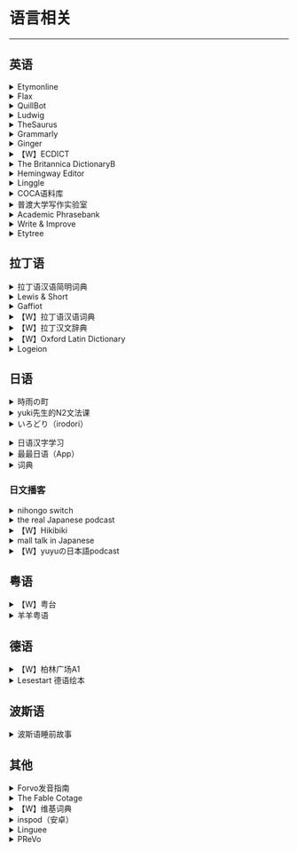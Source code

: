 # 语言相关

---

## 英语

<div class="grid">
    <div><details><summary>Etymonline</summary><p>一个可以查英语单词来源的网站<br/><a href="https://www.etymonline.com/" target="_blank" role="button" class="outline">访问网站</a></p></details></div>
    <div><details><summary>Flax</summary><p>一个可以查各种单词搭配的网站。<br/><a href="http://flax.nzdl.org/" target="_blank" role="button" class="outline">访问网站</a></p></details></div>
    <div><details><summary>QuillBot</summary><p>是一个paraphrase软件。把自己写的英语句子放进去，就会出來更好的版本，比如説词汇更加多样，结构更加清晰。如果自己不满意，还会提供近义词替换等其他操作。<br/><a href="https://quillbot.com/" target="_blank" role="button" class="outline">访问网站</a></p></details></div>
</div>
<div class="grid">
    <div><details><summary>Ludwig</summary><p>一个句子搜索引擎，它可以列出包含关键词的例句，通过为您提供从可靠来源获取的上下文示例，并且提供好多近义词，帮助您写出更好的英语。<br/><a href="https://ludwig.guru/" target="_blank" role="button" class="outline">访问网站</a></p></details></div>
    <div><details><summary>TheSaurus</summary><p>一个可以查询英语近义词和反义词的网站<br/><a href="https://thesaurus.plus/" target="_blank" role="button" class="outline">访问网站</a></p></details></div>
    <div><details><summary>Grammarly</summary><p>付费的英文语法纠正服务<br/><a href="https://www.grammarly.com/" target="_blank" role="button" class="outline">访问网站</a></p></details></div>
</div>
<div class="grid">
    <div><details><summary>Ginger</summary><p>算是Grammarly高级版的平替？<br/><a href="https://www.gingersoftware.com/" target="_blank" role="button" class="outline">访问网站</a></p></details></div>
    <div><details><summary>【W】ECDICT</summary><p>一份英文->中文字典的双解词典数据库，根据各类考试大纲和语料库词频收录数十万条各类单词的英文和中文释义，并按照各类考试大纲和词频进行标注。<br/><a href="https://github.com/skywind3000/ECDICT" target="_blank" role="button" class="outline">访问网站</a></p></details></div>
    <div><details><summary>The Britannica DictionaryB</summary><p>大英词典的官方网站<br/><a href="https://www.britannica.com/dictionary" target="_blank" role="button" class="outline">访问网站</a></p></details></div>
</div>
<div class="grid">
    <div><details><summary>Hemingway Editor</summary><p>同样是一个英文写作的辅助工具。好处是免费，缺点是没有Grammarly和QuillBot效果好。<br/><a href="https://hemingwayapp.com/" target="_blank" role="button" class="outline">访问网站</a></p></details></div>
    <div><details><summary>Linggle</summary><p>一个查询英文词语搭配的网站。有很多高级的查找功能。妈妈再也不用担心我的语法填空不会了~<br/><a href="https://linggle.com/" target="_blank" role="button" class="outline">访问网站</a></p></details></div>
    <div><details><summary>COCA语料库</summary><p>有关美式英语具有代表性的语料库。<br/><a href="https://www.english-corpora.org/coca/" target="_blank" role="button" class="outline">访问网站</a></p></details></div>
</div>
<div class="grid">
    <div><details><summary>普渡大学写作实验室</summary><p>可以查找英语写作方面的资料，包括语法，学术写作格式等。<br/><a href="https://owl.purdue.edu/owl/index.html" target="_blank" role="button" class="outline">访问网站</a></p></details></div>
    <div><details><summary>Academic Phrasebank</summary><p>曼彻斯特大学的学术写作词句模板库。<br/><a href="https://www.phrasebank.manchester.ac.uk/" target="_blank" role="button" class="outline">访问网站</a></p></details></div>
    <div><details><summary>Write & Improve</summary><p>剑桥大学开发的帮助提升英语写作水平的工具，你可以在线练习写作，由AI打分并给出写作建议。<br/><a href="https://writeandimprove.com/" target="_blank" role="button" class="outline">访问网站</a></p></details></div>
</div>
<div class="grid">
    <div><details><summary>Etytree</summary><p>一个可视化的词源树网站<br/><a href="https://etytree.toolforge.org/" target="_blank" role="button" class="outline">访问网站</a></p></details></div>
    <div> </div>
    <div> </div>
</div>

## 拉丁语

<div class="grid">
    <div><details><summary>拉丁语汉语简明词典</summary><p>由雷立柏编写的拉-中词典，是PDF格式的，需要下载使用<br/><a href="https://downloads.freemdict.com/uploads/Ludovicus/%E6%8B%89%E4%B8%81%E8%AF%AD-%E6%90%AC%E8%BF%90/%E9%9B%B7%E7%AB%8B%E6%9F%8F%E2%80%94%E7%AE%80%E6%98%8E%E6%8B%89%E4%B8%81%E8%AF%AD%E6%95%99%E7%A8%8B_.pdf" target="_blank" role="button" class="outline">下载文件</a></p></details></div>
    <div><details><summary>Lewis & Short</summary><p>一个拉-英的词典，有很多的数字化项目，但比较老了<br/><a href="https://alatius.com/ls/" target="_blank" role="button" class="outline">网站1</a><br/><a href="http://www.perseus.tufts.edu/hopper/text?doc=Perseus:text:1999.04.0059" target="_blank" role="button" class="outline">网站2</a><br/><a href="http://archimedes.fas.harvard.edu/pollux/" target="_blank" role="button" class="outline">网站3</a><br/><a href="http://latinlexicon.org/index.php" target="_blank" role="button" class="outline">网站4</a><br/><a href="http://logeion.uchicago.edu/index.html" target="_blank" role="button" class="outline">网站5</a><br/><a href="http://athirdway.com/glossa/" target="_blank" role="button" class="outline">网站6</a><br/><a href="http://philolog.us/" target="_blank" role="button" class="outline">网站7</a></p></details></div>
    <div><details><summary>Gaffiot</summary><p>一个拉-法在线词典<br/><a href="https://micmap.org/dicfro/introduction/gaffiot" target="_blank" role="button" class="outline">访问网站</a></p></details></div>
</div>
<div class="grid">
    <div><details><summary>【W】拉丁语汉语词典</summary><p>由谢大任编写的拉-中词典，质量堪忧，但可以参考使用，是PDF格式，需要下载使用<br/><a href="https://zh.b-ok.cc/book/3572273/87f34f" target="_blank" role="button" class="outline">下载文件</a></p></details></div>
    <div><details><summary>【W】拉丁汉文辞典</summary><p>由吴金瑞编写的拉-中词典，是PDF格式，需要下载使用<br/><a href="https://zh.b-ok.cc/book/3403668/fe2f03" target="_blank" role="button" class="outline">下载文件</a></p></details></div>
    <div><details><summary>【W】Oxford Latin Dictionary</summary><p>一个拉-英词典，PDF格式，需要下载使用<br/><a href="https://zh.b-ok.cc/book/3647306/d6b88d" target="_blank" role="button" class="outline">下载文件</a></p></details></div>
</div>
<div class="grid">
    <div><details><summary>Logeion</summary><p>一个在线的拉丁语、希腊语-英语的词典，由芝加哥大学开发，也有IOS版的软件<br/><a href="https://logeion.uchicago.edu/lexidium" target="_blank" role="button" class="outline">访问网站</a><br/><a href="https://apps.apple.com/us/app/logeion/id727860177" target="_blank" role="button" class="outline">APP STORE</a></p></details></div>
    <div> </div>
    <div> </div>
</div>

## 日语

<div class="grid">
    <div><details><summary>時雨の町</summary><p>一个保姆级的自学日语网站<br/><a href="https://www.sigure.tw/" target="_blank" role="button" class="outline">访问网站</a></p></details></div>
    <div><details><summary>yuki先生的N2文法课</summary><p>优点：<br/>1.老师是native speaker，口音很自然，听起来很舒服；<br/>2.全日语教学，看评论N3水平应该就可以听懂，我个人比起中文教学更偏向这种，包括用日语来解答文法，我觉得更能贴近本身的语义，也更有利于练习听力；<br/>3.课程内容很轻松，老师本人非常可爱，每讲解一个语法都会有一个幽默短句，上课会觉得蛮有意思，不会有任务感<br/>缺点：<br/>1.因为是单独的文法课，单词听力口语方面可能还需要自己另外补充；<br/>2.本身不是单独面向中文学生而是面向海外（主越南）的教程，所以有一些语法可能对中文掌握者来说很显而易见；<br/>3.视频的时间比较早了，可能跟现在的N2文法要求有一些出入<br/><a href="https://www.bilibili.com/video/BV1JX4y1g7Hw" target="_blank" role="button" class="outline">访问课程</a></p></details></div>
    <div><details><summary>いろどり（irodori）</summary><p>一套偏向日语口语应用的教材，对话有框架可以背！除了对话，还有各种实际生活在日本会用上的，比较教怎么读传单，通知，怎么看说明书，手把手教学习者怎么开始新生活。目前三册电子版官网全免费开放下载！（配套的听力可以在喜马拉雅找到）<br/>提供有在线课程，可以作为课后练习，也适合自学者。几乎覆盖了自学者面临的所有情况，还设置了模拟对话的板块。对发音有自信/不在意发音，且注重日语实用性，有打算在日本生活的入门/初级学习者完全可以用这个网站自学。<br/><a href="https://www.irodori.jpf.go.jp/index.html" target="_blank" role="button" class="outline">官方网站</a><br/><a href="https://www.irodori-online.jpf.go.jp/" target="_blank" role="button" class="outline">在线课程</a></p></details></p></details></div>
</div>
<div class="grid">
    <div><details><summary>日语汉字学习</summary><p>可以参照中文维基的《学年別漢字配当表》《日語常用漢字》<br/><a href="https://zh.m.wiktionary.org/wiki/Appendix:%E6%97%A5%E8%AA%9E%E5%B8%B8%E7%94%A8%E6%BC%A2%E5%AD%97" target="_blank" role="button" class="outline">日語常用漢字</a><br/><a href="https://zh.m.wiktionary.org/wiki/Appendix:%E6%95%99%E8%82%B2%E7%94%A8%E6%BC%A2%E5%AD%97" target="_blank" role="button" class="outline">学年別漢字配当表</a></p></details></div>
    <div><details><summary>最最日语（App）</summary><p>适合入门，聚合了很多种教材，五十音和标日初级上下的课都可以免费看（其他教材我没用不太清楚）。平时没有广告，课程促销的点掉就不会再出现了。<br/>课程讲解是单词+语法，闯关练习是单词+口语。总之跟着系统安排的每日任务做就行了，平均一天大约30分钟，也可以自己调整。<br/><a href="http://www.xuewujing.com/" target="_blank" role="button" class="outline">访问网站</a></p></details></div>
    <div><details><summary>词典</summary><p>推荐日语词典app：大辞林和中日日中辞典。<br/>两个都是权威词典的电子版。两个app可以合并到物书堂的app里，输入一次可以同时在多个app里查找。ui做的非常轻快，查词速度很快，还可以查例句。尤其是中日日中辞典，在不知道中文词用日语怎么表达的时候参考一下例句里的不同用法特别好用！<br/>缺点就是贵吧……而且还老出新版而不是更新旧版……不过我用了七年感觉也用回本了，而且新词完全可以谷歌，不用着急更新。</p></details></div>
</div>

### 日文播客

<div class="grid">
    <div><details><summary>nihongo switch</summary><p>收听非常方便，官网无需翻墙可以直接收听，也可下载用音乐软件收听，同时官网贴有transcript，也有上传youtube，自带日语字幕，b站有合集，可以自行选择适合的收听方式。内容会涉及一些日本文化相关或者一些比较地道的词汇用语，每周更新一集，目前集数已有110+，时长10-15左右，难度未标注。<br/>象友体验：我个人感觉N3-N1不等，通常culture类会难度高一些，vocabulary类会简单一些，我个人感觉随着集数增加有慢慢变短变简单的趋势。主播语速类似于N3听力，用语更偏向于书面语，跟普通对话的说话方式不同，会有一些长句，非常适合跟读和shadowing。但是我自己感觉语调和用词会ちょっと古い感じ ，想要练习日常对话可能不合适<br/><a href="https://nihongoswitch.com/" target="_blank" role="button" class="outline">访问网站</a></p></details></div>
    <div><details><summary>the real Japanese podcast</summary><p>Podcast/Spotify 可收听。youtube有上传视频，带有日语cc字幕，也有台湾听众做的中文字幕。内容会方面主要是会根据听众的request每集讲一个主题，包括文化，社会议题、アニメ等等，每周更新一集，目前集数已有140+，时长偏短，10-20min不等。<br/>象友体验：走在路上听也很方便。每集会标注难度，基本集中在N3-N2, 偶尔会有N1难度，不过不知道是不是我自己词汇量有偏重，我个人听起来感觉标注的难度不是很准。语速是日常会话语速，短句和口癖偏多，不适合跟读，但很适合练听力，说话的腔调和方式也更年轻オシャレ一些<br/><a href="https://nihongoswitch.com/" target="_blank" role="button" class="outline">访问网站</a></p></details></div>
    <div><details><summary>【W】Hikibiki</summary><p>严格来说不算podcast，这是一档已经停播的ラジオ番組，13年开始更新，19年停更，是迫田大地（designer）和木村はるか（声優）共同主持的一档谈论「ひいきにしているもの」的广播节目，共有297集，有听众上传了合集。 时长都在1h左右，难度N1+。<br/>象友体验：因为本身就不是面向日语学习者的播客，所以难度比较高，基本是native的水准，也没有transcript，适合听力已经比较好的学习者<br/><a href="https://archive.org/details/hikibiki_podcast/" target="_blank" role="button" class="outline">访问网站</a></p></details></div>
</div>
<div class="grid">
    <div><details><summary>mall talk in Japanese</summary><p>Podcast / Spotify 可收听，主播是两个女生，从19年开始更新，目前集数已有80+，记录了她们从在伦敦交流到回到日本工作的生活变化，两个妹妹都特别可爱，听他们聊自己的近况还有平常生活的见闻像是朋友陪伴在身边一样。时长在30分钟左右，难度在N2-N1，日常会话语速，blog贴有每集单词表，生词多的话可以对照收听。不过更新不规律。<br/><a href="https://smalltalkinjapanese.hatenablog.com/" target="_blank" role="button" class="outline">访问网站</a></p></details></div>
    <div><details><summary>【W】yuyuの日本語podcast</summary><p>Podcast/Spotify 可收听，没有transcript。youtube有上传视频，并配有日语字幕，但是上传会比音源那边晚一段时间。每周更新一集，目前集数已有120+，内容包括他自己的生活和感悟还有一些日本文化相关，近期开了日本史的新系列。时长在20分钟左右，难度我个人感觉在N2-N1左右，日常会话语速，用语的正式程度介于上面两档节目之间，个人感觉不太适合跟读。<br/><a href="https://www.youtube.com/channel/UC8dWfySP_cKDMFj6aFfQbFA" target="_blank" role="button" class="outline">访问网站</a></p></details></div>
    <div> </div>
</div>

## 粤语

<div class="grid">
    <div><details><summary>【W】粤台</summary><p>一个不错的学习粤语词汇的账号，每个词都有发音和例句，而且排版很美观。<br/><a href="https://www.instagram.com/jyuttoi_cantonese/" target="_blank" role="button" class="outline">访问网站（IG）</a><br/><a href="https://www.youtube.com/JyutToi" target="_blank" role="button" class="outline">访问网站（YouTube）</a></p></details></div>
    <div><details><summary>羊羊粤语</summary><p>一个粤语词典网站，有比较详细的粤语读音和组词距离，也有长文注音、粤语翻译等功能，也能在不同的拼音规则下搜索结果（但有些注音和汉典的不一样，可以综合来参考看）<br/><a href="https://shyyp.net/" target="_blank" role="button" class="outline">访问网站</a></p></details></div>
    <div> </div>
</div>

## 德语

<div class="grid">
    <div><details><summary>【W】柏林广场A1</summary><p>大佬上传到YouTube的德语课程<br/><a href="https://www.youtube.com/watch?v=2IHVwey8FV0" target="_blank" role="button" class="outline">访问网站</a></p></details></div>
    <div><details><summary>Lesestart 德语绘本</summary><p>适合1-3岁孩子看的德语绘本，可以拿来当阅读材料<br/><a href="https://www.einfachvorlesen.de/lesestart" target="_blank" role="button" class="outline">访问网站</a></p></details></div>
    <div> </div>
</div>

## 波斯语

<div class="grid">
    <div><details><summary>波斯语睡前故事</summary><p>一个用波斯语讲睡前故事的播客<br/><a href="https://podcasts.apple.com/us/podcast/persian-night-story/id1338732915" target="_blank" role="button" class="outline">访问网站</a></p></details></div>
    <div> </div>
    <div> </div>
</div>

## 其他

<div class="grid">
    <div><details><summary>Forvo发音指南</summary><p>一个提供各种语言发音的网站，由用户提供读音，还有一些方言收录。<br/><a href="https://zh.forvo.com/languages/" target="_blank" role="button" class="outline">访问网站</a></p></details></div>
    <div><details><summary>The Fable Cotage</summary><p>一个双语绘本网站，支持英法意西德语，可以作为初学者的阅读材料。<br/><a href="https://www.thefablecottage.com/" target="_blank" role="button" class="outline">访问网站</a></p></details></div>
    <div><details><summary>【W】维基词典</summary><p>一个由志愿者编纂的多语言词典计划，它旨在囊括各种语言词汇的语源、读音和解释。<br/><a href="https://zh.wiktionary.org/" target="_blank" role="button" class="outline">访问网站</a></p></details></div>
</div>
<div class="grid">
    <div><details><summary>inspod（安卓）</summary><p>兼容podcasts和YouTube，打关键帧+自动出字幕+做笔记，内置检索你想要的频道<br/><a href="https://www.inspod.io/zh-cn" target="_blank" role="button" class="outline">访问网站</a></p></details></div>
    <div><details><summary>Linguee</summary><p>一个词典，可以提供很多例句<br/><a href="https://www.linguee.com/" target="_blank" role="button" class="outline">访问网站</a></p></details></div>
    <div><details><summary>PReVo</summary><p>一个开源的世（世界语）-世（世界语）词典，是安卓软件<br/><a href="https://www.busydoingnothing.co.uk/prevo/" target="_blank" role="button" class="outline">访问网站</a><br/><a href="https://github.com/bpeel/prevo" target="_blank" role="button" class="outline">查看源码</a></p></details></div>
</div>